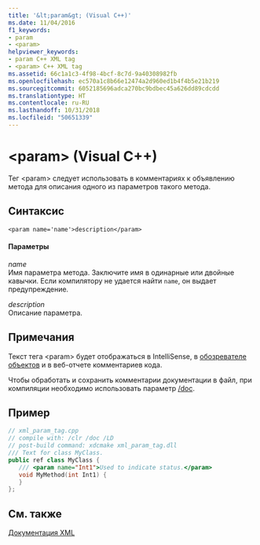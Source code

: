 ```yaml
---
title: '&lt;param&gt; (Visual C++)'
ms.date: 11/04/2016
f1_keywords:
- param
- <param>
helpviewer_keywords:
- param C++ XML tag
- <param> C++ XML tag
ms.assetid: 66c1a1c3-4f98-4bcf-8c7d-9a40308982fb
ms.openlocfilehash: ec570a1c8b66e12474a2d960ed1b4f4b5e21b219
ms.sourcegitcommit: 6052185696adca270bc9bdbec45a626dd89cdcdd
ms.translationtype: HT
ms.contentlocale: ru-RU
ms.lasthandoff: 10/31/2018
ms.locfileid: "50651339"
---
```

# <a name="ltparamgt-visual-c"></a>&lt;param&gt; (Visual C++)

Тег \<param> следует использовать в комментариях к объявлению метода для описания одного из параметров такого метода.

## <a name="syntax"></a>Синтаксис

```
<param name='name'>description</param>
```

#### <a name="parameters"></a>Параметры

*name*<br/>
Имя параметра метода.  Заключите имя в одинарные или двойные кавычки.  Если компилятору не удается найти `name`, он выдает предупреждение.

*description*<br/>
Описание параметра.

## <a name="remarks"></a>Примечания

Текст тега \<param> будет отображаться в IntelliSense, в [обозревателе объектов](/visualstudio/ide/viewing-the-structure-of-code) и в веб-отчете комментариев кода.

Чтобы обработать и сохранить комментарии документации в файл, при компиляции необходимо использовать параметр [/doc](../build/reference/doc-process-documentation-comments-c-cpp.md).

## <a name="example"></a>Пример

```cpp
// xml_param_tag.cpp
// compile with: /clr /doc /LD
// post-build command: xdcmake xml_param_tag.dll
/// Text for class MyClass.
public ref class MyClass {
   /// <param name="Int1">Used to indicate status.</param>
   void MyMethod(int Int1) {
   }
};
```

## <a name="see-also"></a>См. также

[Документация XML](../ide/xml-documentation-visual-cpp.md)